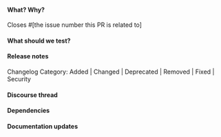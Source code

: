 #### What? Why?

Closes #[the issue number this PR is related to]

<!-- Explain why this change is needed and the solution you propose.
Provide context for others to understand it. -->



#### What should we test?
<!-- List which features should be tested and how. -->



#### Release notes
<!-- Write a one liner description of the change to be included in the release notes.
Every PR is worth mentioning, because you did it for a reason. -->



<!-- Please assign one category to your PR and delete the others. 
The categories are based on https://keepachangelog.com/en/1.0.0/. -->

Changelog Category: Added | Changed | Deprecated | Removed | Fixed | Security



#### Discourse thread
<!-- Is there a discussion about this in Discourse?
Add the link or remove this section. -->



#### Dependencies
<!-- Does this PR depend on another one?
Add the link or remove this section. -->



#### Documentation updates
<!-- Are there any wiki pages that need updating after merging this PR?
List them here or remove this section. -->
